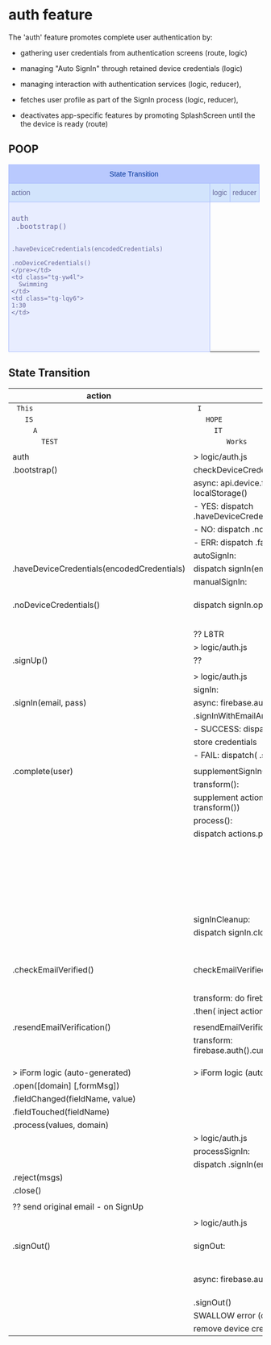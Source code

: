 # auth feature

The 'auth' feature promotes complete user authentication by:

 - gathering user credentials from authentication screens (route,
   logic)

 - managing "Auto SignIn" through retained device credentials (logic)

 - managing interaction with authentication services (logic, reducer),

 - fetches user profile as part of the SignIn process (logic,
   reducer),

 - deactivates app-specific features by promoting SplashScreen until
   the the device is ready (route)


## POOP

<style type="text/css">
.tg  {border-collapse:collapse;border-spacing:0;border-color:#aabcfe;}
.tg td{font-family:Arial, sans-serif;font-size:14px;padding:10px 5px;border-style:solid;border-width:1px;overflow:hidden;word-break:normal;border-color:#aabcfe;color:#669;background-color:#e8edff;}
.tg th{font-family:Arial, sans-serif;font-size:14px;font-weight:normal;padding:10px 5px;border-style:solid;border-width:1px;overflow:hidden;word-break:normal;border-color:#aabcfe;color:#039;background-color:#b9c9fe;}
.tg .tg-baqh{text-align:center;vertical-align:top}
.tg .tg-mb3i{background-color:#D2E4FC;text-align:right;vertical-align:top}
.tg .tg-lqy6{text-align:right;vertical-align:top}
.tg .tg-6k2t{background-color:#D2E4FC;vertical-align:top}
.tg .tg-yw4l{vertical-align:top}
</style>

<table class="tg">
  <tr>
    <th class="tg-baqh" colspan="3">State Transition</th>
  </tr>
  <tr>
    <td class="tg-6k2t">action</td>
    <td class="tg-6k2t">logic</td>
    <td class="tg-6k2t">reducer</td>
  </tr>
  <tr>
    <td class="tg-yw4l"><pre>
auth                                          
 .bootstrap()                                 
                                              
                                              
                                              
                                              
                                              
    .haveDeviceCredentials(encodedCredentials)
                                              
    .noDeviceCredentials()                    
    </pre></td>
    <td class="tg-yw4l">
      Swimming
    </td>
    <td class="tg-lqy6">
    1:30
    </td>
  </tr>
</table>

## State Transition


action                                         | logic                                                        | reducer
---------------------------------------------- | ------------------------------------------------------------ | ------------------------------
`  This        `                               | `  I          `                                              |
`    IS        `                               | `    HOPE     `                                              |
`      A       `                               | `      IT     `                                              |
`        TEST  `                               | `        Works`                                              |
                                               |                                                              |
auth                                           | > logic/auth.js                                              |
 .bootstrap()                                  |     checkDeviceCredentials:                                  | - NONE
                                               |       async: api.device.fetchCredentials() via localStorage()|
                                               |              - YES: dispatch .haveDeviceCredentials(encodedCredentials) |
                                               |              - NO:  dispatch .noDeviceCredentials()          |
                                               |              - ERR: dispatch .fail(err)                      |
                                               |     autoSignIn:                                              |
    .haveDeviceCredentials(encodedCredentials) |       dispatch signIn(email, pass)                           | - retain auth.deviceCredentials
                                               |     manualSignIn:                                            |
    .noDeviceCredentials()                     |       dispatch signIn.open()                                 | - set    auth.deviceCredentials='NONE' << UI will route to SignInScreen
                                               |                                                              |
                                               |                                                              |
                                               |   ?? L8TR                                                    |
                                               | > logic/auth.js                                              |
 .signUp()                                     |       ??                                                     | - ??
                                               |                                                              |
                                               | > logic/auth.js                                              |
                                               |     signIn:                                                  |
 .signIn(email, pass)                          |       async: firebase.auth()                                 | - NONE
                                               |              .signInWithEmailAndPassword(email, pass)        |
                                               |              - SUCCESS: dispatch .complete(user)             |
                                               |                         store credentials                    |
                                               |              - FAIL:    dispatch( .signIn.open(action, msg) );  |
                                               |                                                              |
    .complete(user)                            |     supplementSignInComplete:                                |
                                               |       transform():                                           |
                                               |         supplement action.userProfile (blocking via transform()) |
                                               |       process():                                             |
                                               |         dispatch actions.profile.changed(userProfile)        |
                                               |                                                              |
                                               |                                                              | - set auth.user.status signedIn/signedInUnverified (based on action.user.emailVerified)
                                               |                                                              | - set auth.user.email from action.user.email
                                               |                                                              |
                                               |     signInCleanup:                                           |
                                               |       dispatch signIn.close()                                |
                                               |                                                              |
                                               |                                                              |
                                               |                                                              |
    .checkEmailVerified()                      |     checkEmailVerified:                                      | - auth.user.status signedIn/signedInUnverified (based on action.user.emailVerified)
                                               |       transform: do firebase.auth().currentUser.reload()     |
                                               |                  .then( inject action firebase.currentUser ) |
                                               |                                                              |
    .resendEmailVerification()                 |     resendEmailVerification:                                 | - NONE
                                               |       transform: firebase.auth().currentUser.sendEmailVerification() |
                                               |                                                              |
                                               |                                                              |
                                               |                                                              |
    > iForm logic (auto-generated)             | > iForm logic (auto-generated)                               | > iForm logic (auto-generated)
    .open([domain] [,formMsg])                 |                                                              |
    .fieldChanged(fieldName, value)            |                                                              |
    .fieldTouched(fieldName)                   |                                                              |
    .process(values, domain)                   |                                                              |
                                               | > logic/auth.js                                              |
                                               |     processSignIn:                                           |
                                               |       dispatch .signIn(email, pass)                          |
      .reject(msgs)                            |                                                              |
    .close()                                   |                                                              |
                                               |                                                              |
?? send original email - on SignUp             |                                                              |
                                               |                                                              |
                                               | > logic/auth.js                                              |
 .signOut()                                    |     signOut:                                                 | - set appState.auth.user status:'signedOut', email:null, name:null, pool:null
                                               |       async: firebase.auth()                                 | - ?? what about eateries and discovery (may want to clear them when user signs back in)
                                               |              .signOut()                                      |
                                               |                SWALLOW error (or just log it)                |
                                               |       remove device credentials                              |
